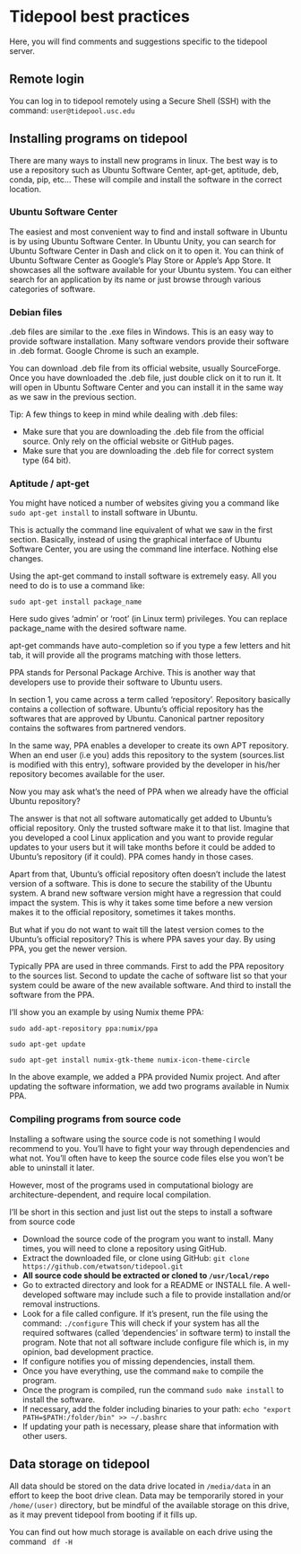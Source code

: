 # **Tidepool** best practices
Here, you will find comments and suggestions specific to the tidepool server. 

## Remote login
You can log in to tidepool remotely using a Secure Shell (SSH) with the command: ```user@tidepool.usc.edu```

## Installing programs on tidepool
There are many ways to install new programs in linux. The best way is to use a repository such as Ubuntu Software Center, apt-get, aptitude, deb, conda, pip, etc... These will compile and install the software in the correct location. 

### Ubuntu Software Center
The easiest and most convenient way to find and install software in Ubuntu is by using Ubuntu Software Center. In Ubuntu Unity, you can search for Ubuntu Software Center in Dash and click on it to open it. You can think of Ubuntu Software Center as Google’s Play Store or Apple’s App Store. It showcases all the software available for your Ubuntu system. You can either search for an application by its name or just browse through various categories of software.

### Debian files
.deb files are similar to the .exe files in Windows. This is an easy way to provide software installation. Many software vendors provide their software in .deb format. Google Chrome is such an example.

You can download .deb file from its official website, usually SourceForge. Once you have downloaded the .deb file, just double click on it to run it. It will open in Ubuntu Software Center and you can install it in the same way as we saw in the previous section.

Tip: A few things to keep in mind while dealing with .deb files:
* Make sure that you are downloading the .deb file from the official source. Only rely on the official website or GitHub pages.
* Make sure that you are downloading the .deb file for correct system type (64 bit).

### Aptitude / apt-get

You might have noticed a number of websites giving you a command like ```sudo apt-get install``` to install software in Ubuntu.

This is actually the command line equivalent of what we saw in the first section. Basically, instead of using the graphical interface of Ubuntu Software Center, you are using the command line interface. Nothing else changes.

Using the apt-get command to install software is extremely easy. All you need to do is to use a command like:

```sudo apt-get install package_name```

Here sudo gives ‘admin’ or ‘root’ (in Linux term) privileges. You can replace package_name with the desired software name. 

apt-get commands have auto-completion so if you type a few letters and hit tab, it will provide all the programs matching with those letters.

PPA stands for Personal Package Archive. This is another way that developers use to provide their software to Ubuntu users.

In section 1, you came across a term called ‘repository’. Repository basically contains a collection of software. Ubuntu’s official repository has the softwares that are approved by Ubuntu. Canonical partner repository contains the softwares from partnered vendors.

In the same way, PPA enables a developer to create its own APT repository. When an end user (i.e you) adds this repository to the system (sources.list is modified with this entry), software provided by the developer in his/her repository becomes available for the user.

Now you may ask what’s the need of PPA when we already have the official Ubuntu repository?

The answer is that not all software automatically get added to Ubuntu’s official repository. Only the trusted software make it to that list. Imagine that you developed a cool Linux application and you want to provide regular updates to your users but it will take months before it could be added to Ubuntu’s repository (if it could). PPA comes handy in those cases.

Apart from that, Ubuntu’s official repository often doesn’t include the latest version of a software. This is done to secure the stability of the Ubuntu system. A brand new software version might have a regression that could impact the system. This is why it takes some time before a new version makes it to the official repository, sometimes it takes months.

But what if you do not want to wait till the latest version comes to the Ubuntu’s official repository? This is where PPA saves your day. By using PPA, you get the newer version.

Typically PPA are used in three commands. First to add the PPA repository to the sources list. Second to update the cache of software list so that your system could be aware of the new available software. And third to install the software from the PPA.

I’ll show you an example by using Numix theme PPA:

```sudo add-apt-repository ppa:numix/ppa```

```sudo apt-get update```

```sudo apt-get install numix-gtk-theme numix-icon-theme-circle```

In the above example, we added a PPA provided Numix project. And after updating the software information, we add two programs available in Numix PPA.

### Compiling programs from source code

Installing a software using the source code is not something I would recommend to you. You’ll have to fight your way through dependencies and what not. You’ll often have to keep the source code files else you won’t be able to uninstall it later.

However, most of the programs used in computational biology are architecture-dependent, and require local compilation. 

I’ll be short in this section and just list out the steps to install a software from source code


* Download the source code of the program you want to install. Many times, you will need to clone a repository using GitHub. 
* Extract the downloaded file, or clone using GitHub: ```git clone https://github.com/etwatson/tidepool.git```
* __All source code should be extracted or cloned to ```/usr/local/repo```__ 
* Go to extracted directory and look for a README or INSTALL file. A well-developed software may include such a file to provide installation and/or removal instructions.
* Look for a file called configure. If it’s present, run the file using the command: ```./configure``` This will check if your system has all the required softwares (called ‘dependencies’ in software term) to install the program. Note that not all software include configure file which is, in my opinion, bad development practice.
* If configure notifies you of missing dependencies, install them.
* Once you have everything, use the command ```make``` to compile the program.
* Once the program is compiled, run the command ```sudo make install``` to install the software.
* If necessary, add the folder including binaries to your path: ```echo "export PATH=$PATH:/folder/bin" >> ~/.bashrc```
* If updating your path is necessary, please share that information with other users. 


## Data storage on tidepool
All data should be stored on the data drive located in ```/media/data``` in an effort to keep the boot drive clean. Data may be temporarily stored in your ```/home/(user)``` directory, but be mindful of the available storage on this drive, as it may prevent tidepool from booting if it fills up. 

You can find out how much storage is available on each drive using the command ``` df -H```
